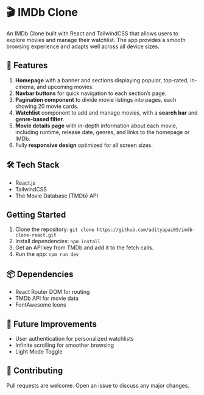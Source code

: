 # 🎬 IMDb Clone  

An IMDb Clone built with React and TailwindCSS that allows users to explore movies and manage their watchlist. The app provides a smooth browsing experience and adapts well across all device sizes.

## 🌟 Features  
1. **Homepage** with a banner and sections displaying popular, top-rated, in-cinema, and upcoming movies.  
2. **Navbar buttons** for quick navigation to each section’s page.  
3. **Pagination component** to divide movie listings into pages, each showing 20 movie cards.  
4. **Watchlist** component to add and manage movies, with a **search bar** and **genre-based filter**.  
5. **Movie details page** with in-depth information about each movie, including runtime, release date, genres, and links to the homepage or IMDb.  
6. Fully **responsive design** optimized for all screen sizes.

## 🛠️ Tech Stack  
- React.js  
- TailwindCSS  
- The Movie Database (TMDb) API  

## Getting Started  
1. Clone the repository: `git clone https://github.com/adityapai05/imdb-clone-react.git`  
2. Install dependencies: `npm install`  
3. Get an API key from TMDb and add it to the fetch calls.  
4. Run the app: `npm run dev`  

## 📦 Dependencies  
- React Router DOM for routing  
- TMDb API for movie data  
- FontAwesome Icons 

## 📝 Future Improvements  
- User authentication for personalized watchlists  
- Infinite scrolling for smoother browsing  
- Light Mode Toggle

## 🤝 Contributing  
Pull requests are welcome. Open an issue to discuss any major changes.  
